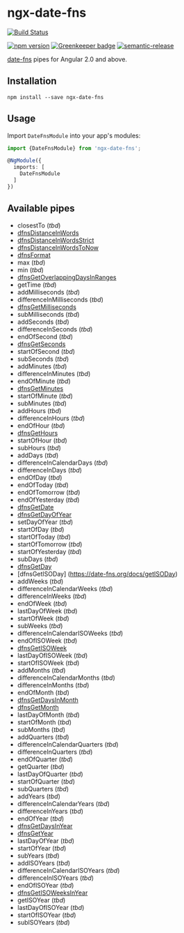 # ngx-date-fns

[![Build Status](https://travis-ci.org/joanllenas/ngx-date-fns.png?branch=master)](https://travis-ci.org/joanllenas/ngx-date-fns)

[![npm version](https://badge.fury.io/js/ngx-date-fns.svg)](https://badge.fury.io/js/ngx-date-fns)
[![Greenkeeper badge](https://badges.greenkeeper.io/joanllenas/ngx-date-fns.svg)](https://greenkeeper.io/)
[![semantic-release](https://img.shields.io/badge/%20%20%F0%9F%93%A6%F0%9F%9A%80-semantic--release-e10079.svg)](https://github.com/semantic-release/semantic-release)

[date-fns](https://date-fns.org/) pipes for Angular 2.0 and above.



Installation
------------

`npm install --save ngx-date-fns`


Usage
-----

Import `DateFnsModule` into your app's modules:

``` typescript
import {DateFnsModule} from 'ngx-date-fns';

@NgModule({
  imports: [
    DateFnsModule
  ]
})
```


Available pipes
---------------
* closestTo (_tbd_)
* [dfnsDistanceInWords](https://date-fns.org/docs/distanceInWords)
* [dfnsDistanceInWordsStrict](https://date-fns.org/docs/distanceInWordsStrict)
* [dfnsDistanceInWordsToNow](https://date-fns.org/docs/distanceInWordsToNow)
* [dfnsFormat](https://date-fns.org/docs/format)
* max (_tbd_)
* min (_tbd_)
* [dfnsGetOverlappingDaysInRanges](https://date-fns.org/docs/getOverlappingDaysInRanges)
* getTime (_tbd_)
* addMilliseconds (_tbd_)
* differenceInMilliseconds (_tbd_)
* [dfnsGetMilliseconds](https://date-fns.org/docs/getMilliseconds)
* subMilliseconds (_tbd_)
* addSeconds (_tbd_)
* differenceInSeconds (_tbd_)
* endOfSecond (_tbd_)
* [dfnsGetSeconds](https://date-fns.org/docs/getSeconds)
* startOfSecond (_tbd_)
* subSeconds (_tbd_)
* addMinutes (_tbd_)
* differenceInMinutes (_tbd_)
* endOfMinute (_tbd_)
* [dfnsGetMinutes](https://date-fns.org/docs/getMinutes)
* startOfMinute (_tbd_)
* subMinutes (_tbd_)
* addHours (_tbd_)
* differenceInHours (_tbd_)
* endOfHour (_tbd_)
* [dfnsGetHours](https://date-fns.org/docs/getHours)
* startOfHour (_tbd_)
* subHours (_tbd_)
* addDays (_tbd_)
* differenceInCalendarDays (_tbd_)
* differenceInDays (_tbd_)
* endOfDay (_tbd_)
* endOfToday (_tbd_)
* endOfTomorrow (_tbd_)
* endOfYesterday (_tbd_)
* [dfnsGetDate](https://date-fns.org/docs/getDate)
* [dfnsGetDayOfYear](https://date-fns.org/docs/getDayOfYear)
* setDayOfYear (_tbd_)
* startOfDay (_tbd_)
* startOfToday (_tbd_)
* startOfTomorrow (_tbd_)
* startOfYesterday (_tbd_)
* subDays (_tbd_)
* [dfnsGetDay](https://date-fns.org/docs/getDay)
* [dfnsGetISODay] (https://date-fns.org/docs/getISODay)
* addWeeks (_tbd_)
* differenceInCalendarWeeks (_tbd_)
* differenceInWeeks (_tbd_)
* endOfWeek (_tbd_)
* lastDayOfWeek (_tbd_)
* startOfWeek (_tbd_)
* subWeeks (_tbd_)
* differenceInCalendarISOWeeks (_tbd_)
* endOfISOWeek (_tbd_)
* [dfnsGetISOWeek](https://date-fns.org/docs/getISOWeek)
* lastDayOfISOWeek (_tbd_)
* startOfISOWeek (_tbd_)
* addMonths (_tbd_)
* differenceInCalendarMonths (_tbd_)
* differenceInMonths (_tbd_)
* endOfMonth (_tbd_)
* [dfnsGetDaysInMonth](https://date-fns.org/docs/getDaysInMonth)
* [dfnsGetMonth](https://date-fns.org/docs/getMonth)
* lastDayOfMonth (_tbd_)
* startOfMonth (_tbd_)
* subMonths (_tbd_)
* addQuarters (_tbd_)
* differenceInCalendarQuarters (_tbd_)
* differenceInQuarters (_tbd_)
* endOfQuarter (_tbd_)
* getQuarter (_tbd_)
* lastDayOfQuarter (_tbd_)
* startOfQuarter (_tbd_)
* subQuarters (_tbd_)
* addYears (_tbd_)
* differenceInCalendarYears (_tbd_)
* differenceInYears (_tbd_)
* endOfYear (_tbd_)
* [dfnsGetDaysInYear](https://date-fns.org/docs/getDaysInYear)
* [dfnsGetYear](https://date-fns.org/docs/getYear)
* lastDayOfYear (_tbd_)
* startOfYear (_tbd_)
* subYears (_tbd_)
* addISOYears (_tbd_)
* differenceInCalendarISOYears (_tbd_)
* differenceInISOYears (_tbd_)
* endOfISOYear (_tbd_)
* [dfnsGetISOWeeksInYear](https://date-fns.org/docs/getISOWeeksInYear)
* getISOYear (_tbd_)
* lastDayOfISOYear (_tbd_)
* startOfISOYear (_tbd_)
* subISOYears (_tbd_)
